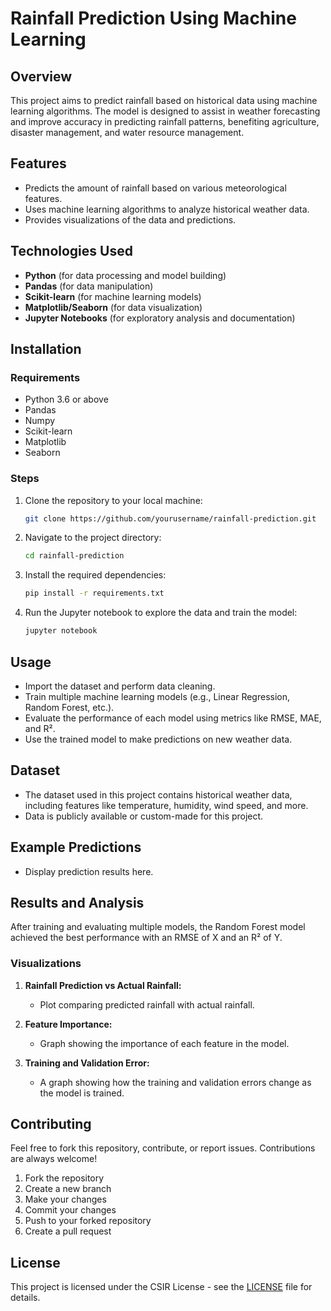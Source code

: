 # Rainfall Prediction Using Machine Learning

## Overview

This project aims to predict rainfall based on historical data using machine learning algorithms. The model is designed to assist in weather forecasting and improve accuracy in predicting rainfall patterns, benefiting agriculture, disaster management, and water resource management.

## Features

- Predicts the amount of rainfall based on various meteorological features.
- Uses machine learning algorithms to analyze historical weather data.
- Provides visualizations of the data and predictions.

## Technologies Used

- **Python** (for data processing and model building)
- **Pandas** (for data manipulation)
- **Scikit-learn** (for machine learning models)
- **Matplotlib/Seaborn** (for data visualization)
- **Jupyter Notebooks** (for exploratory analysis and documentation)

## Installation

### Requirements

- Python 3.6 or above
- Pandas
- Numpy
- Scikit-learn
- Matplotlib
- Seaborn

### Steps

1. Clone the repository to your local machine:

   ```bash
   git clone https://github.com/yourusername/rainfall-prediction.git
   ```

2. Navigate to the project directory:

   ```bash
   cd rainfall-prediction
   ```

3. Install the required dependencies:

   ```bash
   pip install -r requirements.txt
   ```

4. Run the Jupyter notebook to explore the data and train the model:

   ```bash
   jupyter notebook
   ```

## Usage

- Import the dataset and perform data cleaning.
- Train multiple machine learning models (e.g., Linear Regression, Random Forest, etc.).
- Evaluate the performance of each model using metrics like RMSE, MAE, and R².
- Use the trained model to make predictions on new weather data.

## Dataset

- The dataset used in this project contains historical weather data, including features like temperature, humidity, wind speed, and more.
- Data is publicly available or custom-made for this project.

## Example Predictions

- Display prediction results here.

## Results and Analysis

After training and evaluating multiple models, the Random Forest model achieved the best performance with an RMSE of X and an R² of Y.

### Visualizations

1. **Rainfall Prediction vs Actual Rainfall:**
   - Plot comparing predicted rainfall with actual rainfall.

2. **Feature Importance:**
   - Graph showing the importance of each feature in the model.

3. **Training and Validation Error:**
   - A graph showing how the training and validation errors change as the model is trained.

## Contributing

Feel free to fork this repository, contribute, or report issues. Contributions are always welcome!

1. Fork the repository
2. Create a new branch
3. Make your changes
4. Commit your changes
5. Push to your forked repository
6. Create a pull request

## License

This project is licensed under the CSIR License - see the [LICENSE](LICENSE) file for details.

